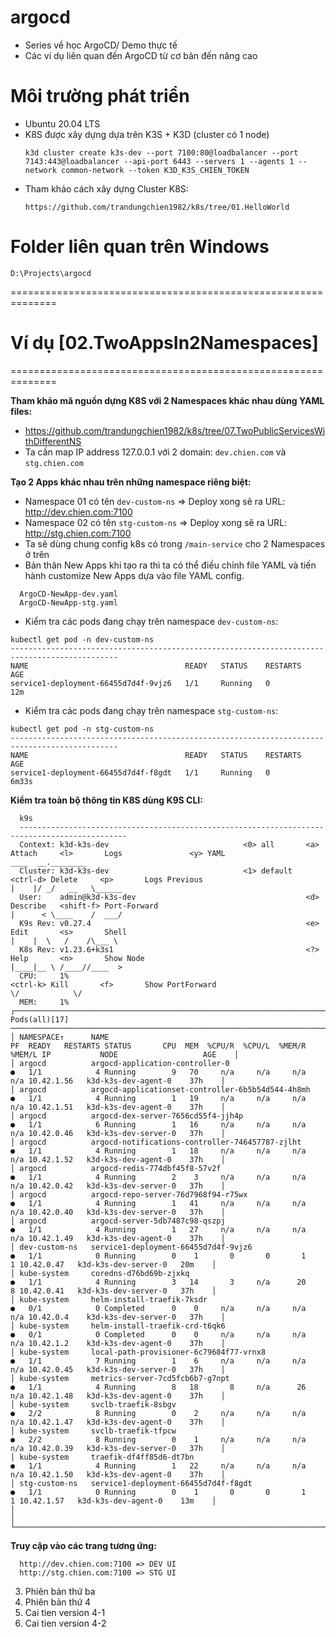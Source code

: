 # argocd
- Series về học ArgoCD/ Demo thực tế
- Các ví dụ liên quan đến ArgoCD từ cơ bản đến nâng cao<br/>

# Môi trường phát triển
- Ubuntu 20.04 LTS
- K8S được xây dựng dựa trên K3S + K3D (cluster có 1 node)
  ```shell
  k3d cluster create k3s-dev --port 7100:80@loadbalancer --port 7143:443@loadbalancer --api-port 6443 --servers 1 --agents 1 --network common-network --token K3D_K3S_CHIEN_TOKEN
  ```
- Tham khảo cách xây dựng Cluster K8S:
  ```shell
  https://github.com/trandungchien1982/k8s/tree/01.HelloWorld
  ```
  
# Folder liên quan trên Windows
```
D:\Projects\argocd
```

==============================================================

# Ví dụ [02.TwoAppsIn2Namespaces]
==============================================================


**Tham khảo mã nguồn dựng K8S với 2 Namespaces khác nhau dùng YAML files:**
- https://github.com/trandungchien1982/k8s/tree/07.TwoPublicServicesWithDifferentNS
- Ta cần map IP address 127.0.0.1 với 2 domain: `dev.chien.com` và `stg.chien.com`

**Tạo 2 Apps khác nhau trên những namespace riêng biệt:**<br/>
- Namespace 01 có tên `dev-custom-ns` => Deploy xong sẽ ra URL: http://dev.chien.com:7100
- Namespace 02 có tên `stg-custom-ns` => Deploy xong sẽ ra URL: http://stg.chien.com:7100
- Ta sẽ dùng chung config k8s có trong `/main-service` cho 2 Namespaces ở trên
- Bản thân New Apps khi tạo ra thì ta có thể điều chỉnh file YAML và tiến hành customize New Apps dựa vào file YAML config.
```shell
  ArgoCD-NewApp-dev.yaml
  ArgoCD-NewApp-stg.yaml
```

- Kiểm tra các pods đang chạy trên namespace `dev-custom-ns`:
```shell
kubectl get pod -n dev-custom-ns
----------------------------------------------------------------------------------------------
NAME                                   READY   STATUS    RESTARTS   AGE
service1-deployment-66455d7d4f-9vjz6   1/1     Running   0          12m
```

- Kiểm tra các pods đang chạy trên namespace `stg-custom-ns`:
```shell
kubectl get pod -n stg-custom-ns
----------------------------------------------------------------------------------------------
NAME                                   READY   STATUS    RESTARTS   AGE
service1-deployment-66455d7d4f-f8gdt   1/1     Running   0          6m33s
```

**Kiểm tra toàn bộ thông tin K8S dùng K9S CLI:**
```shell
  k9s
  ----------------------------------------------------------------------------------------------
  Context: k3d-k3s-dev                              <0> all       <a>      Attach     <l>       Logs               <y> YAML                                          ____  __.________        
  Cluster: k3d-k3s-dev                              <1> default   <ctrl-d> Delete     <p>       Logs Previous                                                       |    |/ _/   __   \______ 
  User:    admin@k3d-k3s-dev                                      <d>      Describe   <shift-f> Port-Forward                                                        |      < \____    /  ___/ 
  K9s Rev: v0.27.4                                                <e>      Edit       <s>       Shell                                                               |    |  \   /    /\___ \  
  K8s Rev: v1.23.6+k3s1                                           <?>      Help       <n>       Show Node                                                           |____|__ \ /____//____  > 
  CPU:     1%                                                     <ctrl-k> Kill       <f>       Show PortForward                                                            \/            \/  
  MEM:     1%                                                                                                                                                                                 
┌────────────────────────────────────────────────────────────────────────────────────── Pods(all)[17] ──────────────────────────────────────────────────────────────────────────────────────┐
│ NAMESPACE↑      NAME                                                PF  READY   RESTARTS STATUS       CPU  MEM  %CPU/R  %CPU/L  %MEM/R  %MEM/L IP           NODE                   AGE    │
│ argocd          argocd-application-controller-0                     ●   1/1            4 Running        9   70     n/a     n/a     n/a     n/a 10.42.1.56   k3d-k3s-dev-agent-0    37h    │
│ argocd          argocd-applicationset-controller-6b5b54d544-4h8mh   ●   1/1            4 Running        1   19     n/a     n/a     n/a     n/a 10.42.1.51   k3d-k3s-dev-agent-0    37h    │
│ argocd          argocd-dex-server-7656cd55f4-jjh4p                  ●   1/1            6 Running        1   16     n/a     n/a     n/a     n/a 10.42.0.46   k3d-k3s-dev-server-0   37h    │
│ argocd          argocd-notifications-controller-746457787-zjlht     ●   1/1            4 Running        1   18     n/a     n/a     n/a     n/a 10.42.1.52   k3d-k3s-dev-agent-0    37h    │
│ argocd          argocd-redis-774dbf45f8-57v2f                       ●   1/1            4 Running        2    3     n/a     n/a     n/a     n/a 10.42.0.42   k3d-k3s-dev-server-0   37h    │
│ argocd          argocd-repo-server-76d7968f94-r75wx                 ●   1/1            4 Running        1   41     n/a     n/a     n/a     n/a 10.42.0.40   k3d-k3s-dev-server-0   37h    │
│ argocd          argocd-server-5db7487c98-qszpj                      ●   1/1            4 Running        1   27     n/a     n/a     n/a     n/a 10.42.1.49   k3d-k3s-dev-agent-0    37h    │
│ dev-custom-ns   service1-deployment-66455d7d4f-9vjz6                ●   1/1            0 Running        0    1       0       0       1       1 10.42.0.47   k3d-k3s-dev-server-0   20m    │
│ kube-system     coredns-d76bd69b-zjxkq                              ●   1/1            4 Running        3   14       3     n/a      20       8 10.42.0.41   k3d-k3s-dev-server-0   37h    │
│ kube-system     helm-install-traefik-7ksdr                          ●   0/1            0 Completed      0    0     n/a     n/a     n/a     n/a 10.42.0.4    k3d-k3s-dev-server-0   37h    │
│ kube-system     helm-install-traefik-crd-t6qk6                      ●   0/1            0 Completed      0    0     n/a     n/a     n/a     n/a 10.42.1.2    k3d-k3s-dev-agent-0    37h    │
│ kube-system     local-path-provisioner-6c79684f77-vrnx8             ●   1/1            7 Running        1    6     n/a     n/a     n/a     n/a 10.42.0.45   k3d-k3s-dev-server-0   37h    │
│ kube-system     metrics-server-7cd5fcb6b7-g7npt                     ●   1/1            4 Running        8   18       8     n/a      26     n/a 10.42.1.48   k3d-k3s-dev-agent-0    37h    │
│ kube-system     svclb-traefik-8sbgv                                 ●   2/2            8 Running        0    2     n/a     n/a     n/a     n/a 10.42.1.47   k3d-k3s-dev-agent-0    37h    │
│ kube-system     svclb-traefik-tfpcw                                 ●   2/2            8 Running        0    1     n/a     n/a     n/a     n/a 10.42.0.39   k3d-k3s-dev-server-0   37h    │
│ kube-system     traefik-df4ff85d6-dt7bn                             ●   1/1            4 Running        1   22     n/a     n/a     n/a     n/a 10.42.1.50   k3d-k3s-dev-agent-0    37h    │
│ stg-custom-ns   service1-deployment-66455d7d4f-f8gdt                ●   1/1            0 Running        0    1       0       0       1       1 10.42.1.57   k3d-k3s-dev-agent-0    13m    │
│                                                                                                                                                                                           │
└───────────────────────────────────────────────────────────────────────────────────────────────────────────────────────────────────────────────────────────────────────────────────────────┘
```

**Truy cập vào các trang tương ứng:**
```shell
  http://dev.chien.com:7100 => DEV UI
  http://stg.chien.com:7100 => STG UI
```

3. Phiên bản thứ ba
4. Phiên bản thứ 4
5. Cai tien version 4-1
6. Cai tien version 4-2